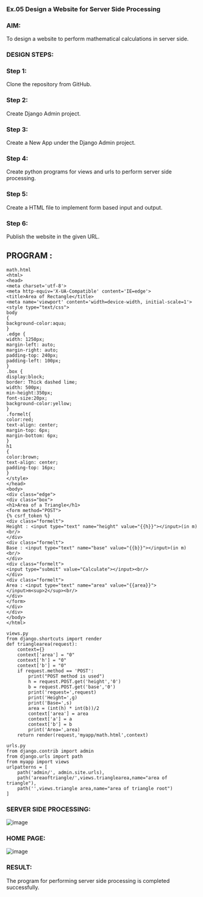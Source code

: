###  Ex.05 Design a Website for Server Side Processing

### AIM:

To design a website to perform mathematical calculations in server side.

### DESIGN STEPS:

### Step 1:

Clone the repository from GitHub.

### Step 2:

Create Django Admin project.

### Step 3:

Create a New App under the Django Admin project.

### Step 4:

Create python programs for views and urls to perform server side processing.

### Step 5:

Create a HTML file to implement form based input and output.

### Step 6:

Publish the website in the given URL.

## PROGRAM :
```
math.html
<html>
<head>
<meta charset='utf-8'>
<meta http-equiv='X-UA-Compatible' content='IE=edge'>
<title>Area of Rectangle</title>
<meta name='viewport' content='width=device-width, initial-scale=1'>
<style type="text/css">
body 
{
background-color:aqua;
}
.edge {
width: 1250px;
margin-left: auto;
margin-right: auto;
padding-top: 240px;
padding-left: 100px;
}
.box {
display:block;
border: Thick dashed lime;
width: 500px;
min-height:350px;
font-size:20px;
background-color:yellow;
}
.formelt{
color:red;
text-align: center;
margin-top: 6px;
margin-bottom: 6px;
}
h1
{
color:brown;
text-align: center;
padding-top: 16px;
}
</style>
</head>
<body>
<div class="edge">
<div class="box">
<h1>Area of a Triangle</h1>
<form method="POST">
{% csrf_token %}
<div class="formelt">
Height : <input type="text" name="height" value="{{h}}"></input>(in m)<br/>
</div>
<div class="formelt">
Base : <input type="text" name="base" value="{{b}}"></input>(in m)<br/>
</div>
<div class="formelt">
<input type="submit" value="Calculate"></input><br/>
</div>
<div class="formelt">
Area : <input type="text" name="area" value="{{area}}"></input>m<sup>2</sup><br/>
</div>
</form>
</div>
</div>
</body>
</html>

views.py
from django.shortcuts import render
def trianglearea(request):
    context={}
    context['area'] = "0"
    context['h'] = "0"
    context['b'] = "0"
    if request.method == 'POST':
        print("POST method is used")
        h = request.POST.get('height','0')
        b = request.POST.get('base','0')
        print('request=',request)
        print('Height=',g)
        print('Base=',s)
        area = (int(h) * int(b))/2
        context['area'] = area
        context['a'] = a
        context['b'] = b
        print('Area=',area)
    return render(request,'myapp/math.html',context)

urls.py
from django.contrib import admin
from django.urls import path
from myapp import views
urlpatterns = [
    path('admin/', admin.site.urls),
    path('areaoftriangle/',views.trianglearea,name="area of triangle"),
    path('',views.triangle area,name="area of triangle root")
]
```

### SERVER SIDE PROCESSING:

![image](https://github.com/Anandanaruvi/mathserver/assets/120443233/f4de7d6c-14c7-4e71-9f41-c5cbcd266790)

### HOME PAGE:

![image](https://github.com/Anandanaruvi/mathserver/assets/120443233/8145737f-c675-488e-ab05-ec8acabfe68d)

### RESULT:

The program for performing server side processing is completed successfully.
